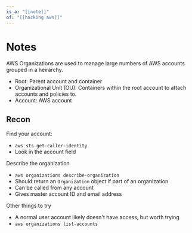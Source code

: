 ```yaml
---
is_a: "[[note]]"
of: "[[hacking aws]]"
---
```

# Notes
AWS Organizations are used to manage large numbers of AWS accounts grouped in a heirarchy.
* Root: Parent account and container
* Organizational Unit (OU): Containers within the root account to attach accounts and policies to.
* Account: AWS account

## Recon
Find your account:
* ```aws sts get-caller-identity```
* Look in the account field

Describe the organization
* ```aws organizations describe-organization```
* Should return an ```Organization``` object if part of an organization
* Can be called from any account
* Gives master account ID and email address

Other things to try
* A normal user account likely doesn't have access, but worth trying
* ```aws organizations list-accounts```
